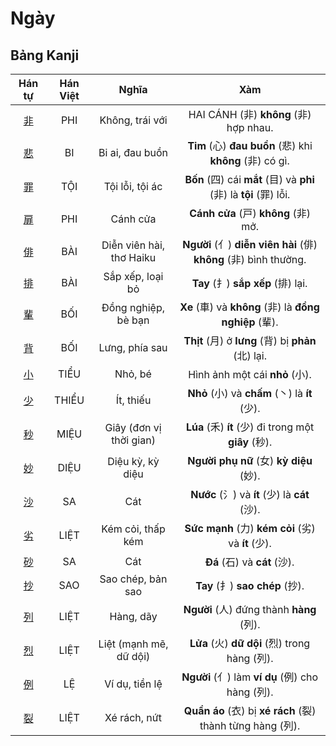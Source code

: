 # Ngày

## Bảng Kanji

| Hán tự | Hán Việt | Nghĩa | Xàm |
| :---: | :---: | :---: | :---: |
| [<span class="stroke-order">非</span>](https://mazii.net/vi-VN/search/kanji/javi/%E9%9D%9E) | PHI | Không, trái với | HAI CÁNH (非) **không** (非) hợp nhau. |
| [<span class="stroke-order">悲</span>](https://mazii.net/vi-VN/search/kanji/javi/%E6%82%B2) | BI | Bi ai, đau buồn | **Tim** (心) **đau buồn** (悲) khi **không** (非) có gì. |
| [<span class="stroke-order">罪</span>](https://mazii.net/vi-VN/search/kanji/javi/%E7%BD%AA) | TỘI | Tội lỗi, tội ác | **Bốn** (四) cái **mắt** (目) và **phi** (非) là **tội** (罪) lỗi. |
| [<span class="stroke-order">扉</span>](https://mazii.net/vi-VN/search/kanji/javi/%E6%89%89) | PHI | Cánh cửa | **Cánh cửa** (戸) **không** (非) mở. |
| [<span class="stroke-order">俳</span>](https://mazii.net/vi-VN/search/kanji/javi/%E4%BF%B3) | BÀI | Diễn viên hài, thơ Haiku | **Người** (亻) **diễn viên hài** (俳) **không** (非) bình thường. |
| [<span class="stroke-order">排</span>](https://mazii.net/vi-VN/search/kanji/javi/%E6%8E%92) | BÀI | Sắp xếp, loại bỏ | **Tay** (扌) **sắp xếp** (排) lại. |
| [<span class="stroke-order">輩</span>](https://mazii.net/vi-VN/search/kanji/javi/%E8%BC%A9) | BỐI | Đồng nghiệp, bè bạn | **Xe** (車) và **không** (非) là **đồng nghiệp** (輩). |
| [<span class="stroke-order">背</span>](https://mazii.net/vi-VN/search/kanji/javi/%E8%83%8C) | BỐI | Lưng, phía sau | **Thịt** (月) ở **lưng** (背) bị **phản** (北) lại. |
| [<span class="stroke-order">小</span>](https://mazii.net/vi-VN/search/kanji/javi/%E5%B0%8F) | TIỂU | Nhỏ, bé | Hình ảnh một cái **nhỏ** (小). |
| [<span class="stroke-order">少</span>](https://mazii.net/vi-VN/search/kanji/javi/%E5%B0%91) | THIỂU | Ít, thiếu | **Nhỏ** (小) và **chấm** (丶) là **ít** (少). |
| [<span class="stroke-order">秒</span>](https://mazii.net/vi-VN/search/kanji/javi/%E7%A7%92) | MIỆU | Giây (đơn vị thời gian) | **Lúa** (禾) **ít** (少) đi trong một **giây** (秒). |
| [<span class="stroke-order">妙</span>](https://mazii.net/vi-VN/search/kanji/javi/%E5%A6%99) | DIỆU | Diệu kỳ, kỳ diệu | **Người phụ nữ** (女) **kỳ diệu** (妙). |
| [<span class="stroke-order">沙</span>](https://mazii.net/vi-VN/search/kanji/javi/%E6%B2%99) | SA | Cát | **Nước** (氵) và **ít** (少) là **cát** (沙). |
| [<span class="stroke-order">劣</span>](https://mazii.net/vi-VN/search/kanji/javi/%E5%8A%A3) | LIỆT | Kém cỏi, thấp kém | **Sức mạnh** (力) **kém cỏi** (劣) và **ít** (少). |
| [<span class="stroke-order">砂</span>](https://mazii.net/vi-VN/search/kanji/javi/%E7%A0%82) | SA | Cát | **Đá** (石) và **cát** (沙). |
| [<span class="stroke-order">抄</span>](https://mazii.net/vi-VN/search/kanji/javi/%E6%8A%84) | SAO | Sao chép, bản sao | **Tay** (扌) **sao chép** (抄). |
| [<span class="stroke-order">列</span>](https://mazii.net/vi-VN/search/kanji/javi/%E5%88%97) | LIỆT | Hàng, dãy | **Người** (人) đứng thành **hàng** (列). |
| [<span class="stroke-order">烈</span>](https://mazii.net/vi-VN/search/kanji/javi/%E7%83%88) | LIỆT | Liệt (mạnh mẽ, dữ dội) | **Lửa** (火) **dữ dội** (烈) trong hàng (列). |
| [<span class="stroke-order">例</span>](https://mazii.net/vi-VN/search/kanji/javi/%E4%BE%8B) | LỆ | Ví dụ, tiền lệ | **Người** (亻) làm **ví dụ** (例) cho hàng (列). |
| [<span class="stroke-order">裂</span>](https://mazii.net/vi-VN/search/kanji/javi/%E8%A3%82) | LIỆT | Xé rách, nứt | **Quần áo** (衣) bị **xé rách** (裂) thành từng hàng (列). |


